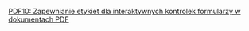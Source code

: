 [PDF10: Zapewnianie etykiet dla interaktywnych kontrolek formularzy w dokumentach PDF](https://www.w3.org/WAI/WCAG21/Techniques/pdf/PDF10.html)

